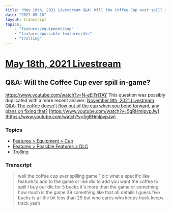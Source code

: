 ```yaml
---
title: "May 18th, 2021 Livestream Q&A: Will the Coffee Cup ever spill in-game?"
date: "2021-05-18"
layout: transcript
topics:
    - "features/equipment/cup"
    - "features/possible-features/dlc"
    - "trolling"
---
```

# [May 18th, 2021 Livestream](../2021-05-18.md)
## Q&A: Will the Coffee Cup ever spill in-game?
https://www.youtube.com/watch?v=N-eEiFrITAY
This question was possibly duplicated with a more recent answer: [November 9th, 2021 Livestream Q&A: The coffee doesn't flow out of the cup when you bend forward, any plans on fixing that?](./yt-5gRHmIpvpJw.md) [https://www.youtube.com/watch?v=5gRHmIpvpJw](https://www.youtube.com/watch?v=5gRHmIpvpJw)


### Topics
* [Features > Equipment > Cup](../topics/features/equipment/cup.md)
* [Features > Possible Features > DLC](../topics/features/possible-features/dlc.md)
* [Trolling](../topics/trolling.md)

### Transcript

> well the coffee cup ever spilling game 1 dlc what a specific like feature to add to the game or like dlc to add you want the coffee to spill I buy our dlc for 5 bucks it's more than the game or something how much is the game 29 something like that ah details I guess five bucks is a little bit less than 29 but who cares who keeps track keeps track yeah
